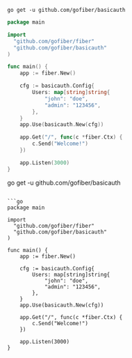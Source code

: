 ```
go get -u github.com/gofiber/basicauth
```

```go
package main

import 
  "github.com/gofiber/fiber"
  "github.com/gofiber/basicauth"
)

func main() {
	app := fiber.New()

	cfg := basicauth.Config{
		Users: map[string]string{
			"john": "doe",
			"admin": "123456",
		},
	}
	app.Use(basicauth.New(cfg))

	app.Get("/", func(c *fiber.Ctx) {
		c.Send("Welcome!")
	})

	app.Listen(3000)
}
``````
go get -u github.com/gofiber/basicauth
```

```go
package main

import 
  "github.com/gofiber/fiber"
  "github.com/gofiber/basicauth"
)

func main() {
	app := fiber.New()

	cfg := basicauth.Config{
		Users: map[string]string{
			"john": "doe",
			"admin": "123456",
		},
	}
	app.Use(basicauth.New(cfg))

	app.Get("/", func(c *fiber.Ctx) {
		c.Send("Welcome!")
	})

	app.Listen(3000)
}
```

